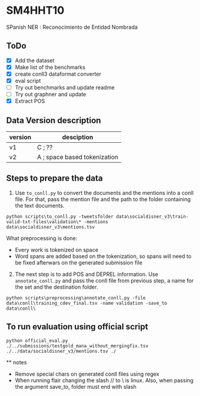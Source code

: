 # SM4HHT10

SPanish NER : Reconocimiento de Entidad Nombrada


## ToDo


- [x] Add the dataset
- [x] Make list of the benchmarks
- [x] create conll3 dataformat converter 
- [x] eval script
- [ ] Try out benchmarks and update readme
- [ ] Try out graphner and update
- [x] Extract POS 

## Data Version description

|version|desciption|
|---|---|
|v1|C ; ??|
|v2|A ; space based tokenization |

## Steps to prepare the data

1. Use `to_conll.py` to convert the documents and the mentions into a conll file. For that, pass the mention file and the path to the folder containing the text documents. 
```
python scripts\to_conll.py -tweetsfolder data\socialdisner_v3\train-valid-txt-files\validation\* -mentions data\socialdisner_v3\mentions.tsv
```
What preprocessing is done:  
- Every work is tokenized on space
- Word spans are added based on the tokenization, so spans will need to be fixed afterwars on the generated submission file

2. The next step is to add POS and DEPREL information. Use `annotate_conll.py` and pass the conll file from previous step, a name for the set and the destination folder.
```
python scripts\preprocessing\annotate_conll.py -file data\conll\training_cdev_final.tsv -name validation -save_to data\conll\
```

## To run evaluation using official script

```
python official_eval.py ./../submissions/testgold_mana_without_mergingfix.tsv ./../data/socialdisner_v3/mentions.tsv ./
```


** notes
- Remove special chars on generated conll files using regex
- When running flair changing the slash // to \\ is linux. Also, when passing the argument save_to, folder must end with slash